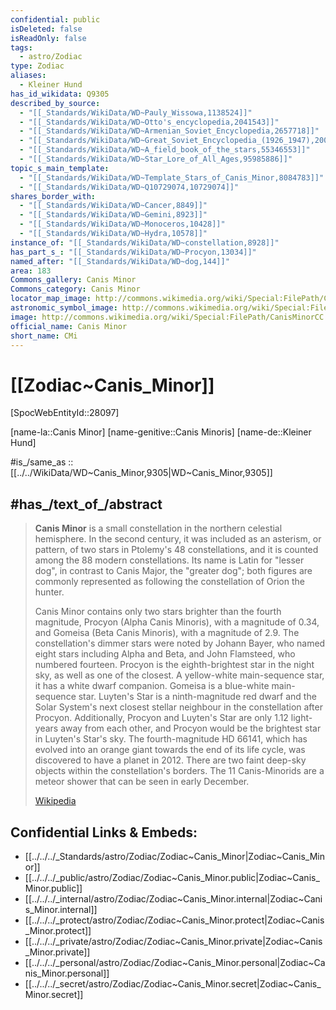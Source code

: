 ```yaml
---
confidential: public
isDeleted: false
isReadOnly: false
tags:
  - astro/Zodiac
type: Zodiac
aliases:
  - Kleiner Hund
has_id_wikidata: Q9305
described_by_source:
  - "[[_Standards/WikiData/WD~Pauly_Wissowa,1138524]]"
  - "[[_Standards/WikiData/WD~Otto's_encyclopedia,2041543]]"
  - "[[_Standards/WikiData/WD~Armenian_Soviet_Encyclopedia,2657718]]"
  - "[[_Standards/WikiData/WD~Great_Soviet_Encyclopedia_(1926_1947),20078554]]"
  - "[[_Standards/WikiData/WD~A_field_book_of_the_stars,55346553]]"
  - "[[_Standards/WikiData/WD~Star_Lore_of_All_Ages,95985886]]"
topic_s_main_template:
  - "[[_Standards/WikiData/WD~Template_Stars_of_Canis_Minor,8084783]]"
  - "[[_Standards/WikiData/WD~Q10729074,10729074]]"
shares_border_with:
  - "[[_Standards/WikiData/WD~Cancer,8849]]"
  - "[[_Standards/WikiData/WD~Gemini,8923]]"
  - "[[_Standards/WikiData/WD~Monoceros,10428]]"
  - "[[_Standards/WikiData/WD~Hydra,10578]]"
instance_of: "[[_Standards/WikiData/WD~constellation,8928]]"
has_part_s_: "[[_Standards/WikiData/WD~Procyon,13034]]"
named_after: "[[_Standards/WikiData/WD~dog,144]]"
area: 183
Commons_gallery: Canis Minor
Commons_category: Canis Minor
locator_map_image: http://commons.wikimedia.org/wiki/Special:FilePath/Canis%20Minor%20constellation%20map.svg
astronomic_symbol_image: http://commons.wikimedia.org/wiki/Special:FilePath/Canis%20Minor%20symbol%20%28Moskowitz%2C%20variable%20width%29.svg
image: http://commons.wikimedia.org/wiki/Special:FilePath/CanisMinorCC.jpg
official_name: Canis Minor
short_name: CMi
---
```


# [[Zodiac~Canis_Minor]] 

[SpocWebEntityId::28097]

[name-la::Canis Minor] 
[name-genitive::Canis Minoris] 
[name-de::Kleiner Hund] 

#is_/same_as :: [[../../WikiData/WD~Canis_Minor,9305|WD~Canis_Minor,9305]]  

## #has_/text_of_/abstract 

> **Canis Minor** is a small constellation in the northern celestial hemisphere. 
> In the second century, it was included as an asterism, or pattern, 
> of two stars in Ptolemy's 48 constellations, and it is counted among the 88 modern constellations. 
> Its name is Latin for "lesser dog", in contrast to Canis Major, the "greater dog"; 
> both figures are commonly represented as following the constellation of Orion the hunter.
>
> Canis Minor contains only two stars brighter than the fourth magnitude, Procyon (Alpha Canis Minoris), with a magnitude of 0.34, and Gomeisa (Beta Canis Minoris), with a magnitude of 2.9. The constellation's dimmer stars were noted by Johann Bayer, who named eight stars including Alpha and Beta, and John Flamsteed, who numbered fourteen. Procyon is the eighth-brightest star in the night sky, as well as one of the closest. A yellow-white main-sequence star, it has a white dwarf companion. Gomeisa is a blue-white main-sequence star. Luyten's Star is a ninth-magnitude red dwarf and the Solar System's next closest stellar neighbour in the constellation after Procyon. Additionally, Procyon and Luyten's Star are only 1.12 light-years away from each other, and Procyon would be the brightest star in Luyten's Star's sky. The fourth-magnitude HD 66141, which has evolved into an orange giant towards the end of its life cycle, was discovered to have a planet in 2012. There are two faint deep-sky objects within the constellation's borders. The 11 Canis-Minorids are a meteor shower that can be seen in early December.
>
> [Wikipedia](https://en.wikipedia.org/wiki/Canis%20Minor)

## Confidential Links & Embeds: 
- [[../../../_Standards/astro/Zodiac/Zodiac~Canis_Minor|Zodiac~Canis_Minor]] 
- [[../../../_public/astro/Zodiac/Zodiac~Canis_Minor.public|Zodiac~Canis_Minor.public]] 
- [[../../../_internal/astro/Zodiac/Zodiac~Canis_Minor.internal|Zodiac~Canis_Minor.internal]] 
- [[../../../_protect/astro/Zodiac/Zodiac~Canis_Minor.protect|Zodiac~Canis_Minor.protect]] 
- [[../../../_private/astro/Zodiac/Zodiac~Canis_Minor.private|Zodiac~Canis_Minor.private]] 
- [[../../../_personal/astro/Zodiac/Zodiac~Canis_Minor.personal|Zodiac~Canis_Minor.personal]] 
- [[../../../_secret/astro/Zodiac/Zodiac~Canis_Minor.secret|Zodiac~Canis_Minor.secret]] 
